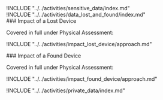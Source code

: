 
<div class="boxtext">
!INCLUDE "../../activities/sensitive_data/index.md"
</div>

<div class="boxtext">
!INCLUDE "../../activities/data_lost_and_found/index.md"
</div>

<div class="boxtext">
### Impact of a Lost Device

Covered in full under Physical Assessment:

!INCLUDE "../../activities/impact_lost_device/approach.md"
</div>

<div class="boxtext">
### Impact of a Found Device

Covered in full under Physical Assessment:

!INCLUDE "../../activities/impact_found_device/approach.md"
</div>

<div class="boxtext">
!INCLUDE "../../activities/private_data/index.md"
</div>

